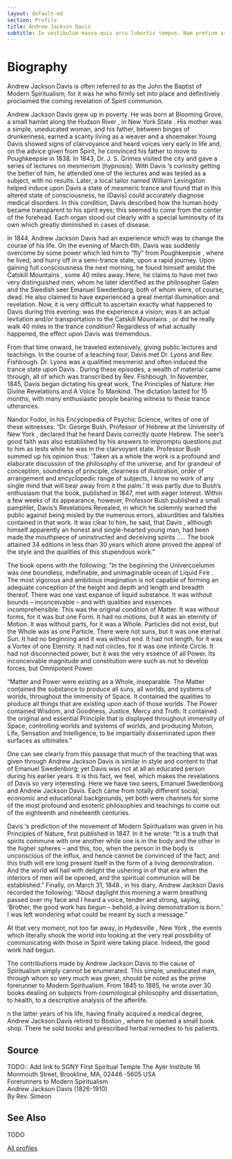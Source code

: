 ```yaml
---
layout: default-md
section: Profile
title: Andrew Jackson Davis
subtitle: In vestibulum massa quis arcu lobortis tempus. Nam pretium arcu in odio vulputate luctus.
---
```


# Biography

Andrew Jackson Davis is often referred to as the John the Baptist of Modern Spiritualism; for it was he who firmly set into place and definitively proclaimed the coming revelation of Spirit communion.

Andrew Jackson Davis grew up in poverty. He was born at Blooming Grove, a small hamlet along the Hudson River , in New York State . His mother was a simple, uneducated woman, and his father, between binges of drunkenness, earned a scanty living as a weaver and a shoemaker.Young Davis showed signs of clairvoyance and heard voices very early in life and, on the advice given from Spirit, he convinced his father to move to Poughkeepsie in 1838. In 1843, Dr. J. S. Grimes visited the city and gave a series of lectures on mesmerism (hypnosis). With Davis ‘s curiosity getting the better of him, he attended one of the lectures and was tested as a subject, with no results. Later, a local tailor named William Levingston helped induce upon Davis a state of mesmeric trance and found that in this altered state of consciousness, he (Davis) could accurately diagnose medical disorders. In this condition, Davis described how the human body became transparent to his spirit eyes; this seemed to come from the center of the forehead. Each organ stood out clearly with a special luminosity of its own which greatly diminished in cases of disease.

In 1844, Andrew Jackson Davis had an experience which was to change the course of his life. On the evening of March 6th, Davis was suddenly overcome by some power which led him to “fly” from Poughkeepsie , where he lived, and hurry off in a semi-trance state, upon a rapid journey. Upon gaining full consciousness the next morning, he found himself amidst the Catskill Mountains , some 40 miles away. Here, he claims to have met two very distinguished men, whom he later identified as the philosopher Galen and the Swedish seer Emanuel Swedenborg, both of whom were, of course, dead. He also claimed to have experienced a great mental illumination and revelation. Now, it is very difficult to ascertain exactly what happened to Davis during this evening: was the experience a vision; was it an actual levitation and/or transportation to the Catskill Mountains ; or did he really walk 40 miles in the trance condition? Regardless of what actually happened, the effect upon Davis was tremendous.

From that time onward, he traveled extensively, giving public lectures and teachings. In the course of a teaching tour, Davis met Dr. Lyons and Rev. Fishbough. Dr. Lyons was a qualified mesmerist and often induced the trance state upon Davis . During these episodes, a wealth of material came through, all of which was transcribed by Rev. Fishbough. In November, 1845, Davis began dictating his great work, The Principles of Nature: Her Divine Revelations and A Voice To Mankind. The dictation lasted for 15 months, with many enthusiastic people bearing witness to these trance utterances.

Nandor Fodor, in his Encyclopedia of Psychic Science, writes of one of these witnesses:
“Dr. George Bush, Professor of Hebrew at the University of New York , declared that he heard Davis correctly quote Hebrew. The seer’s good faith was also established by his answers to impromptu questions put to him as tests while he was in the clairvoyant state. Professor Bush summed up his opinion thus: ‘Taken as a whole the work is a profound and elaborate discussion of the philosophy of the universe, and for grandeur of conception, soundness of principle, clearness of illustration, order of arrangement and encyclopedic range of subjects, I know no work of any single mind that will bear away from it the palm.’ It was partly due to Bush’s enthusiasm that the book, published in 1847, met with eager interest. Within a few weeks of its appearance, however, Professor Bush published a small pamphlet, Davis’s Revelations Revealed, in which he solemnly warned the public against being misled by the numerous errors, absurdities and falsities contained in that work. It was clear to him, he said, that Davis , although himself apparently an honest and single-hearted young man, had been made the mouthpiece of uninstructed and deceiving spirits ….. The book attained 34 editions in less than 30 years which alone proved the appeal of the style and the qualities of this stupendous work.”

The book opens with the following:
“In the beginning the Univercoelumm was one boundless, indefinable, and unimaginable ocean of Liquid Fire . The most vigorous and ambitious imagination is not capable of forming an adequate conception of the height and depth and length and breadth thereof. There was one vast expanse of liquid substance. It was without bounds – inconceivable – and with qualities and essences incomprehensible. This was the original condition of Matter. It was without forms, for it was but one Form. It had no motions, but it was an eternity of Motion. It was without parts, for it was a Whole. Particles did not exist, but the Whole was as one Particle. There were not suns, but it was one eternal Sun. It had no beginning and it was without end. It had not length, for it was a Vortex of one Eternity. It had not circles, for it was one infinite Circle. It had not disconnected power, but it was the very essence of all Power. Its inconceivable magnitude and constitution were such as not to develop forces, but Omnipotent Power.

“Matter and Power were existing as a Whole, inseparable. The Matter contained the substance to produce all suns, all worlds, and systems of worlds, throughout the immensity of Space. It contained the qualities to produce all things that are existing upon each of those worlds. The Power contained Wisdom, and Goodness, Justice, Mercy and Truth. It contained the original and essential Principle that is displayed throughout immensity of Space, controlling worlds and systems of worlds, and producing Motion, Life, Sensation and Intelligence, to be impartially disseminated upon their surfaces as ultimates.”

One can see clearly from this passage that much of the teaching that was given through Andrew Jackson Davis is similar in style and content to that of Emanuel Swedenborg; yet Davis was not at all an educated person during his earlier years. It is this fact, we feel, which makes the revelations of Davis so very interesting. Here we have two seers, Emanuel Swedenborg and Andrew Jackson Davis. Each came from totally different social, economic and educational backgrounds, yet both were channels for some of the most profound and esoteric philosophies and teachings to come out of the eighteenth and nineteenth centuries.

Davis ‘s prediction of the movement of Modern Spiritualism was given in his Principles of Nature, first published in 1847. In it he wrote:
“It is a truth that spirits commune with one another while one is in the body and the other in the higher spheres – and this, too, when the person in the body is unconscious of the influx, and hence cannot be convinced of the fact; and this truth will ere long present itself in the form of a living demonstration. And the world will hail with delight the ushering in of that era when the interiors of men will be opened, and the spiritual communion will be established.”
Finally, on March 31, 1848 , in his diary, Andrew Jackson Davis recorded the following:
“About daylight this morning a warm breathing passed over my face and I heard a voice, tender and strong, saying, ‘Brother, the good work has begun – behold, a living demonstration is born.’ I was left wondering what could be meant by such a message.”

At that very moment, not too far away, in Hydesville , New York , the events which literally shook the world into looking at the very real possibility of communicating with those in Spirit were taking place. Indeed, the good work had begun.

The contributions made by Andrew Jackson Davis to the cause of Spiritualism simply cannot be enumerated. This simple, uneducated man, through whom so very much was given, should be noted as the prime forerunner to Modern Spiritualism. From 1845 to 1885, he wrote over 30 books dealing on subjects from cosmological philosophy and dissertation, to health, to a descriptive analysis of the afterlife.

n the latter years of his life, having finally acquired a medical degree, Andrew Jackson Davis retired to Boston , where he opened a small book shop. There he sold books and prescribed herbal remedies to his patients.



## Source
TODO:: Add link to SGNY
First Spiritual Temple The Ayer Institute 16 Monmouth Street, Brookline, MA, 02446 -5605 USA  
Forerunners to Modern Spiritualism  
Andrew Jackson Davis (1826-1910)  
By Rev. Simeon  


## See Also
TODO

<a href="/profiles" class="button">All profiles</a>
